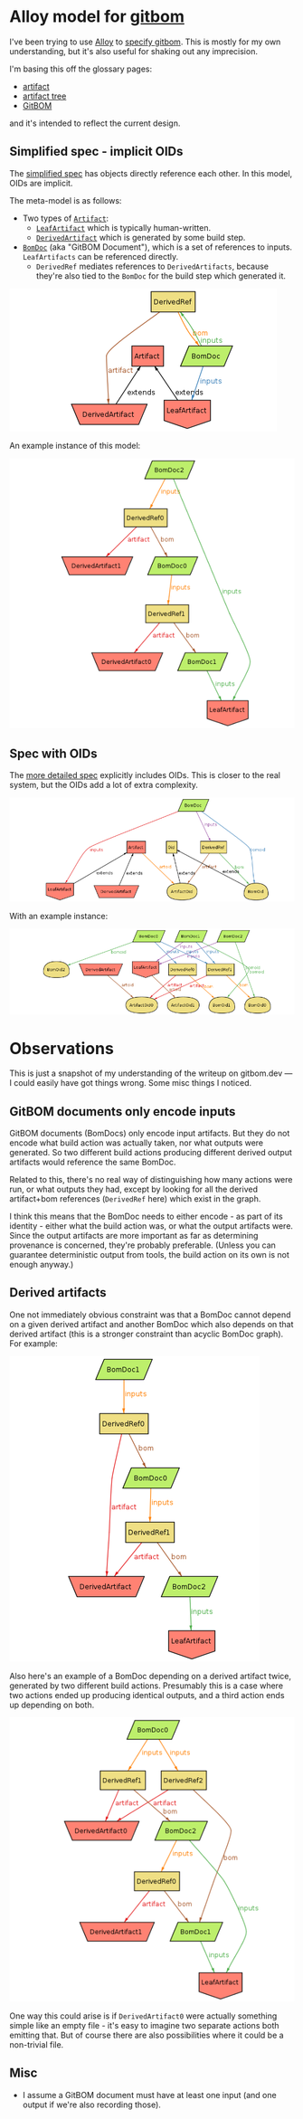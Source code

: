 # Alloy model for [gitbom](https://gitbom.dev)

I've been trying to use [Alloy](https://alloytools.org) to [specify
gitbom](gitbom.als). This is mostly for my own understanding, but it's also
useful for shaking out any imprecision.

I'm basing this off the glossary pages:
- [artifact](https://gitbom.dev/glossary/artifact/)
- [artifact tree](https://gitbom.dev/glossary/artifact_tree/)
- [GitBOM](https://gitbom.dev/glossary/gitbom/)

and it's intended to reflect the current design.

## Simplified spec - implicit OIDs

The [simplified spec](gitbom-no-oid.als) has objects directly reference each other.
In this model, OIDs are implicit.

The meta-model is as follows:
- Two types of [`Artifact`](https://gitbom.dev/glossary/artifact/):
  - [`LeafArtifact`](https://gitbom.dev/glossary/artifact/#leaf-artifacts) which is typically human-written.
  - [`DerivedArtifact`](https://gitbom.dev/glossary/artifact/#derived-artifacts) which is generated by some build step.
- [`BomDoc`](https://gitbom.dev/glossary/gitbom/#gitbom-document) (aka "GitBOM Document"), which is a set of references to inputs. `LeafArtifacts` can be referenced directly.
  - `DerivedRef` mediates references to `DerivedArtifacts`, because they're also tied to the `BomDoc` for the build step which generated it.

![No-OID meta-model](images/model-no-oid.png)

An example instance of this model:

![Example instance](images/instance-no-oid.png)

## Spec with OIDs

The [more detailed spec](gitbom-oid.als) explicitly includes OIDs. This is closer to the real system, but the OIDs add a lot of extra complexity.

![OID meta-model](images/model-oid.png)

With an example instance:

![Example OID instance](images/instance-oid.png)

# Observations

This is just a snapshot of my understanding of the writeup on gitbom.dev &mdash;
I could easily have got things wrong. Some misc things I noticed.

## GitBOM documents only encode inputs

GitBOM documents (BomDocs) only encode input artifacts. But they do not encode
what build action was actually taken, nor what outputs were generated. So two
different build actions producing different derived output artifacts would
reference the same BomDoc.

Related to this, there's no real way of distinguishing how many actions were
run, or what outputs they had, except by looking for all the derived
artifact+bom references (`DerivedRef` here) which exist in the graph.

I think this means that the BomDoc needs to either encode - as part of its
identity - either what the build action was, or what the output artifacts were.
Since the output artifacts are more important as far as determining provenance
is concerned, they're probably preferable. (Unless you can guarantee
deterministic output from tools, the build action on its own is not enough
anyway.)
## Derived artifacts

One not immediately obvious constraint was that a BomDoc cannot depend on a
given derived artifact and another BomDoc which also depends on that derived
artifact (this is a stronger constraint than acyclic BomDoc graph). For example:

![diamond derivation](images/diamond-derived.png)

Also here's an example of a BomDoc depending on a derived artifact twice,
generated by two different build actions. Presumably this is a case where two
actions ended up producing identical outputs, and a third action ends up depending on both.

![Duplicate outputs](images/converged-outputs.png)

One way this could arise is if `DerivedArtifact0` were actually something simple
like an empty file - it's easy to imagine two separate actions both emitting
that. But of course there are also possibilities where it could be a non-trivial
file.
## Misc
- I assume a GitBOM document must have at least one input (and one output if we're also recording those).
